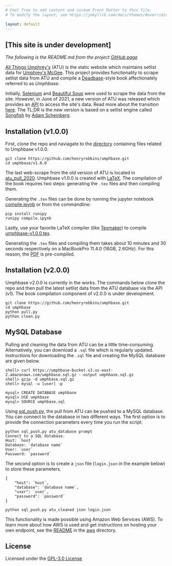 ```yaml
---
# Feel free to add content and custom Front Matter to this file.
# To modify the layout, see https://jekyllrb.com/docs/themes/#overriding-theme-defaults

layout: default
---
```


## **[This site is under development]**

*The following is the README.md from the project
[GitHub page](https://github.com/henryrobbins/umphbase)*

[All Things Umphrey's](https://allthings.umphreys.com/) (ATU) is the static
website which maintains setlist data for [Umphrey's McGee](https://www.umphreys.com/).
This project provides functionality to scrape setlist data from ATU and
compile a [Deadbase](https://www.gdao.org/items/show/100802)-style book
affectionately referred to as *Umphbase*.

Initially, [Selenium](https://selenium-python.readthedocs.io/) and
[Beautiful Soup](https://www.crummy.com/software/BeautifulSoup/) were used to
scrape the data from the site. However, in June of 2021, a new version of ATU
was released which provides an [API](https://allthings.umphreys.com/api/docs)
to access the site's data. Read more about the transition
[here](https://allthings.umphreys.com/faq/). The TL;DR is the new version is
based on a setlist engine called [Songfish](https://songfish.xyz/) by
[Adam Scheinberg](https://adamscheinberg.com/).

## Installation (v1.0.0)

First, clone the repo and naviagate to the [directory](v1.0.0) containing files
related to Umphbase v1.0.0.

```
git clone https://github.com/henryrobbins/umphbase.git
cd umphbase/v1.0.0
```

The last web-scrape from the old version of ATU is located in
[atu_pull_2020](v1.0.0/atu_pull_2020-12-21). Umphbase v1.0.0 is created with
[LaTeX](https://www.latex-project.org/). The compilation of the book
requires two steps: generating the `.tex` files and then compiling them.

Generating the `.tex` files can be done by running the jupyter notebook
[compile.ipynb](v1.0.0/compile.ipynb) or from the commandline:

```
pip install runipy
runipy compile.ipynb
```

Lastly, use your favorite LaTeX compiler (like
[Texmaker](https://www.xm1math.net/texmaker/)) to compile
[umphbase-v1.0.0.tex](v1.0.0/umphbase-v1.0.0/umphbase-v1.0.0.tex).

Generating the `.tex` files and compiling them takes about 10 minutes and
30 seconds respectively on a MacBookPro 11.4.0 (16GB, 2.6GHz). For this reason,
the [PDF](v1.0.0/umphbase-v1.0.0/umphbase-v1.0.0.pdf) is pre-compiled.

## Installation (v2.0.0)

Umphbase v2.0.0 is currently in the works. The commands below clone the repo
and then pull the latest setlist data from the ATU database via the API (v1).
The book compilation component of v2.0.0 is under development.

```
git clone https://github.com/henryrobbins/umphbase.git
cd umphbase
python pull.py
python clean.py
```

## MySQL Database

Pulling and cleaning the data from ATU can be a little time-consuming.
Alternatively, you can download a `.sql` file which is regularly updated.
Instructions for downloading the `.sql` file and creating the MySQL database
are given below.

```
shell> curl https://umphbase-bucket.s3.us-east-2.amazonaws.com/umphbase.sql.gz --output umphbase.sql.gz
shell> gzip -d umphbase.sql.gz
shell> mysql -u [user] -p

mysql> CREATE DATABASE umphbase
mysql> USE umphbase
mysql> SOURCE umphbase.sql
```

Using [sql_push.py](aws/update/sql_push.py), the pull from ATU can be pushed to
a MySQL database. You can connect to the database in two different ways. The
first option is to provide the connection parameters every time you run the
script.

```
python sql_push.py atu_database prompt
Connect to a SQL database.
Host: `host`
Database: `database name`
User: `user`
Password: `password`
```

The second option is to create a `json` file (`login.json` in the example
below) to store these parameters.

```
{
    "host": `host`,
    "database": `database name`,
    "user": `user`,
    "password": `password`
}
```
```
python sql_push.py atu_cleaned json login.json
```

This functionality is made possible using Amazon Web Services (AWS). To learn
more about how AWS is used and get instructions on hosting your own endpoint,
see the [README](aws/README.md) in the [aws](aws) directory.

## License

Licensed under the [GPL-3.0 License](https://choosealicense.com/licenses/gpl-3.0/)

